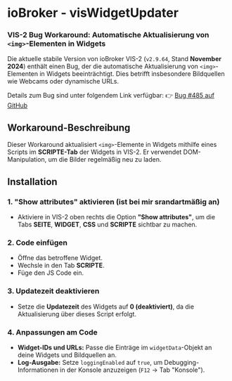 # ioBroker - visWidgetUpdater
### VIS-2 Bug Workaround: Automatische Aktualisierung von `<img>`-Elementen in Widgets

Die aktuelle stabile Version von ioBroker VIS-2 (`v2.9.64`, Stand **November 2024**) enthält einen Bug, der die automatische Aktualisierung von `<img>`-Elementen in Widgets beeinträchtigt. Dies betrifft insbesondere Bildquellen wie Webcams oder dynamische URLs.

Details zum Bug sind unter folgendem Link verfügbar:
👉 [Bug #485 auf GitHub](https://github.com/ioBroker/ioBroker.vis-2/issues/485)

## **Workaround-Beschreibung**

Dieser Workaround aktualisiert `<img>`-Elemente in Widgets mithilfe eines Scripts im **SCRIPTE-Tab** der Widgets in VIS-2. Er verwendet DOM-Manipulation, um die Bilder regelmäßig neu zu laden.

## **Installation**

### 1. "Show attributes" aktivieren (ist bei mir srandartmäßig an)
- Aktiviere in VIS-2 oben rechts die Option **"Show attributes"**, um die Tabs **SEITE**, **WIDGET**, **CSS** und **SCRIPTE** sichtbar zu machen.

### 2. Code einfügen
- Öffne das betroffene Widget.
- Wechsle in den Tab **SCRIPTE**.
- Füge den JS Code ein.

### 3. Updatezeit deaktivieren
- Setze die **Updatezeit** des Widgets auf **0 (deaktiviert)**, da die Aktualisierung über dieses Script erfolgt.

### 4. Anpassungen am Code
- **Widget-IDs und URLs:** Passe die Einträge im `widgetData`-Objekt an deine Widgets und Bildquellen an.
- **Log-Ausgabe:** Setze `loggingEnabled` auf `true`, um Debugging-Informationen in der Konsole anzuzeigen (`F12` → Tab "Konsole").
